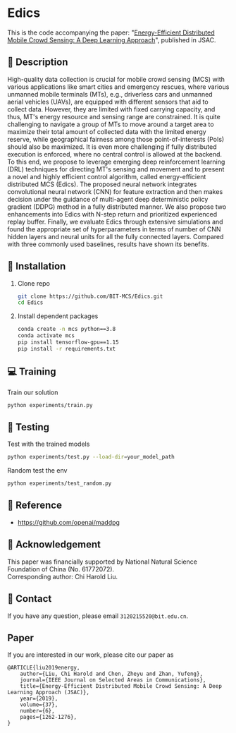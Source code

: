 # Edics
This is the code accompanying the paper: "[Energy-Efficient Distributed Mobile Crowd Sensing: A Deep Learning Approach](https://ieeexplore.ieee.org/document/8664596)", published in JSAC.

## :page_facing_up: Description
High-quality data collection is crucial for mobile crowd sensing (MCS) with various applications like smart cities and emergency rescues, where various unmanned mobile terminals (MTs), e.g., driverless cars and unmanned aerial vehicles (UAVs), are equipped with different sensors that aid to collect data. However, they are limited with fixed carrying capacity, and thus, MT's energy resource and sensing range are constrained. It is quite challenging to navigate a group of MTs to move around a target area to maximize their total amount of collected data with the limited energy reserve, while geographical fairness among those point-of-interests (PoIs) should also be maximized. It is even more challenging if fully distributed execution is enforced, where no central control is allowed at the backend. To this end, we propose to leverage emerging deep reinforcement learning (DRL) techniques for directing MT's sensing and movement and to present a novel and highly efficient control algorithm, called energy-efficient distributed MCS (Edics). The proposed neural network integrates convolutional neural network (CNN) for feature extraction and then makes decision under the guidance of multi-agent deep deterministic policy gradient (DDPG) method in a fully distributed manner. We also propose two enhancements into Edics with N-step return and prioritized experienced replay buffer. Finally, we evaluate Edics through extensive simulations and found the appropriate set of hyperparameters in terms of number of CNN hidden layers and neural units for all the fully connected layers. Compared with three commonly used baselines, results have shown its benefits.

## :wrench: Installation
1. Clone repo
    ```bash
    git clone https://github.com/BIT-MCS/Edics.git
    cd Edics
    ```
2. Install dependent packages
    ```sh
    conda create -n mcs python==3.8
    conda activate mcs
    pip install tensorflow-gpu==1.15
    pip install -r requirements.txt
    ```


## :computer: Training

Train our solution
```bash
python experiments/train.py
```
## :checkered_flag: Testing

Test with the trained models 

```sh
python experiments/test.py --load-dir=your_model_path
```

Random test the env

```sh
python experiments/test_random.py
```

## :clap: Reference
- https://github.com/openai/maddpg


## :scroll: Acknowledgement

This paper was financially supported by National Natural
Science Foundation of China (No. 61772072).
<br>
Corresponding author: Chi Harold Liu.

## :e-mail: Contact

If you have any question, please email `3120215520@bit.edu.cn`.

## Paper
If you are interested in our work, please cite our paper as

```
@ARTICLE{liu2019energy,
    author={Liu, Chi Harold and Chen, Zheyu and Zhan, Yufeng},
    journal={IEEE Journal on Selected Areas in Communications},
    title={Energy-Efficient Distributed Mobile Crowd Sensing: A Deep Learning Approach (JSAC)},
    year={2019},
    volume={37},
    number={6},
    pages={1262-1276},
}
```
